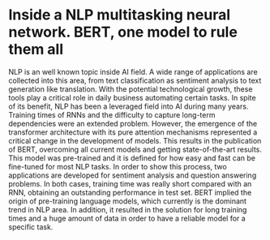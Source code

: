 # Inside a NLP multitasking neural network. BERT, one model to rule them all
NLP is an well known topic inside AI field. A wide range of applications are collected
into this area, from text classification as sentiment analysis to text generation like translation.
With the potential technological growth, these tools play a critical role in daily
business automating certain tasks. In spite of its benefit, NLP has been a leveraged field
into AI during many years. Training times of RNNs and the difficulty to capture long-term
dependencies were an extended problem. However, the emergence of the transformer architecture
with its pure attention mechanisms represented a critical change in the development
of models. This results in the publication of BERT, overcoming all current models
and getting state-of-the-art results. This model was pre-trained and it is defined for how
easy and fast can be fine-tuned for most NLP tasks. In order to show this process, two
applications are developed for sentiment analysis and question answering problems. In
both cases, training time was really short compared with an RNN, obtaining an outstanding
performance in test set. BERT implied the origin of pre-training language models,
which currently is the dominant trend in NLP area. In addition, it resulted in the solution
for long training times and a huge amount of data in order to have a reliable model for a
specific task.
